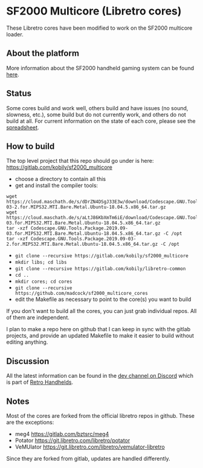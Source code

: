 # SF2000 Multicore (Libretro cores)
These Libretro cores have been modified to work on the SF2000 multicore loader.

## About the platform
More information about the SF2000 handheld gaming system can be found [here](https://vonmillhausen.github.io/sf2000/).

## Status
Some cores build and work well, others build and have issues (no sound, slowness, etc.), some build but do not currently work, and others do not build at all. For current information on the state of each core, please see the [spreadsheet](https://docs.google.com/spreadsheets/d/1BDPqLwRcY2cN7tObuyW7RzLw8oGyY9XGLS1D4jLgz2Q/edit?usp=sharing).

## How to build
The top level project that this repo should go under is here: https://gitlab.com/kobily/sf2000_multicore
- choose a directory to contain all this
- get and install the compiler tools:
```
wget https://cloud.maschath.de/s/dDrZN4DSgJ33E3w/download/Codescape.GNU.Tools.Package.2019.09-03-2.for.MIPS32.MTI.Bare.Metal.Ubuntu-18.04.5.x86_64.tar.gz
wget https://cloud.maschath.de/s/aLtJ86KbXmTm6iE/download/Codescape.GNU.Tools.Package.2019.09-03.for.MIPS32.MTI.Bare.Metal.Ubuntu-18.04.5.x86_64.tar.gz
tar -xzf Codescape.GNU.Tools.Package.2019.09-03.for.MIPS32.MTI.Bare.Metal.Ubuntu-18.04.5.x86_64.tar.gz -C /opt
tar -xzf Codescape.GNU.Tools.Package.2019.09-03-2.for.MIPS32.MTI.Bare.Metal.Ubuntu-18.04.5.x86_64.tar.gz -C /opt
```
- `git clone --recursive https://gitlab.com/kobily/sf2000_multicore`
- `mkdir libs; cd libs`
- `git clone --recursive https://gitlab.com/kobily/libretro-common`
- `cd ..`
- `mkdir cores; cd cores`
- `git clone --recursive https://github.com/madcock/sf2000_multicore_cores`
- edit the Makefile as necessary to point to the core(s) you want to build

If you don't want to build all the cores, you can just grab individual repos. All of them are independent.

I plan to make a repo here on github that I can keep in sync with the gitlab projects, and provide an updated Makefile to make it easier to build without editing anything.

## Discussion
All the latest information can be found in the [dev channel on Discord](https://discord.com/channels/741895796315914271/1099465777825972347) which is part of [Retro Handhelds](https://discord.gg/retrohandhelds).

## Notes
Most of the cores are forked from the official libretro repos in github. These are the exceptions:
- meg4 https://gitlab.com/bztsrc/meg4
- Potator https://git.libretro.com/libretro/potator
- VeMUlator https://git.libretro.com/libretro/vemulator-libretro

Since they are forked from gitlab, updates are handled differently.
